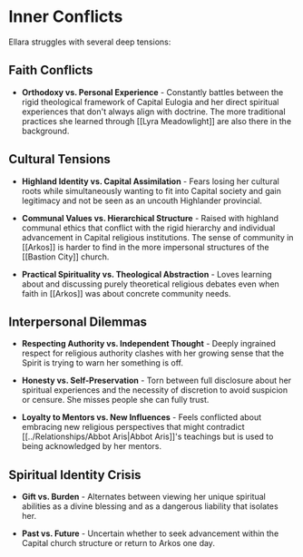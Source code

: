 # Inner Conflicts

Ellara struggles with several deep tensions:

## Faith Conflicts

- **Orthodoxy vs. Personal Experience** - Constantly battles between the rigid theological framework of Capital Eulogia and her direct spiritual experiences that don't always align with doctrine. The more traditional practices she learned through [[Lyra Meadowlight]] are also there in the background.

## Cultural Tensions

- **Highland Identity vs. Capital Assimilation** - Fears losing her cultural roots while simultaneously wanting to fit into Capital society and gain legitimacy and not be seen as an uncouth Highlander provincial.
  
- **Communal Values vs. Hierarchical Structure** - Raised with highland communal ethics that conflict with the rigid hierarchy and individual advancement in Capital religious institutions. The sense of community in [[Arkos]] is harder to find in the more impersonal structures of the [[Bastion City]]  church.
  
- **Practical Spirituality vs. Theological Abstraction** - Loves learning about and discussing purely theoretical religious debates even when faith in [[Arkos]] was about concrete community needs.

## Interpersonal Dilemmas

- **Respecting Authority vs. Independent Thought** - Deeply ingrained respect for religious authority clashes with her growing sense that the Spirit is trying to warn her something is off.
  
- **Honesty vs. Self-Preservation** - Torn between full disclosure about her spiritual experiences and the necessity of discretion to avoid suspicion or censure. She misses people she can fully trust.
  
- **Loyalty to Mentors vs. New Influences** - Feels conflicted about embracing new religious perspectives that might contradict [[../Relationships/Abbot Aris|Abbot Aris]]'s teachings but is used to being acknowledged by her mentors.

## Spiritual Identity Crisis

- **Gift vs. Burden** - Alternates between viewing her unique spiritual abilities as a divine blessing and as a dangerous liability that isolates her.
  
- **Past vs. Future** - Uncertain whether to seek advancement within the Capital church structure or return to Arkos one day.